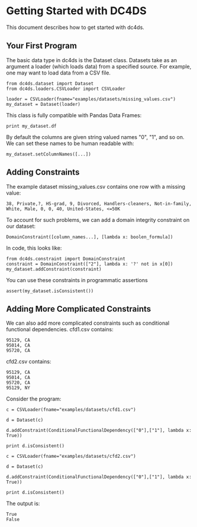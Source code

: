 # Getting Started with DC4DS

This document describes how to get started with dc4ds.

## Your First Program

The basic data type in dc4ds is the Dataset class.
Datasets take as an argument a loader (which loads data)
from a specified source. For example, one may want to load 
data from a CSV file.
```
from dc4ds.dataset import Dataset
from dc4ds.loaders.CSVLoader import CSVLoader

loader = CSVLoader(fname="examples/datasets/missing_values.csv")
my_dataset = Dataset(loader)
``` 

This class is fully compatible with Pandas Data Frames:
```
print my_dataset.df
```

By default the columns are given string valued names "0", "1", and so on.
We can set these names to be human readable with:
```
my_dataset.setColumnNames([...])
```

## Adding Constraints

The example dataset missing_values.csv contains one row with a missing
value:
```
38, Private,?, HS-grad, 9, Divorced, Handlers-cleaners, Not-in-family, 
White, Male, 0, 0, 40, United-States, <=50K
```

To account for such problems, we can add a domain integrity constraint
 on our dataset:
```
DomainConstraint([column_names...], [lambda x: boolen_formula])
```

In code, this looks like:
```
from dc4ds.constraint import DomainConstraint
constraint = DomainConstraint(["2"], lambda x: '?' not in x[0])
my_dataset.addConstraint(constraint)
```

You can use these constraints in programmatic assertions
```
assert(my_dataset.isConsistent())
```

## Adding More Complicated Constraints
We can also add more complicated constraints such as conditional functional 
dependencies. cfd1.csv contains:
```
95129, CA
95014, CA
95720, CA
```

cfd2.csv contains:
```
95129, CA
95014, CA
95720, CA
95129, NY
```

Consider the program:
```
c = CSVLoader(fname="examples/datasets/cfd1.csv")

d = Dataset(c)

d.addConstraint(ConditionalFunctionalDependency(["0"],["1"], lambda x: True))

print d.isConsistent()

c = CSVLoader(fname="examples/datasets/cfd2.csv")

d = Dataset(c)

d.addConstraint(ConditionalFunctionalDependency(["0"],["1"], lambda x: True))

print d.isConsistent()
```

The output is:
```
True
False
```